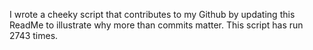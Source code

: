 I wrote a cheeky script that contributes to my Github by updating this ReadMe to illustrate why more than commits matter. This script has run 2743 times.